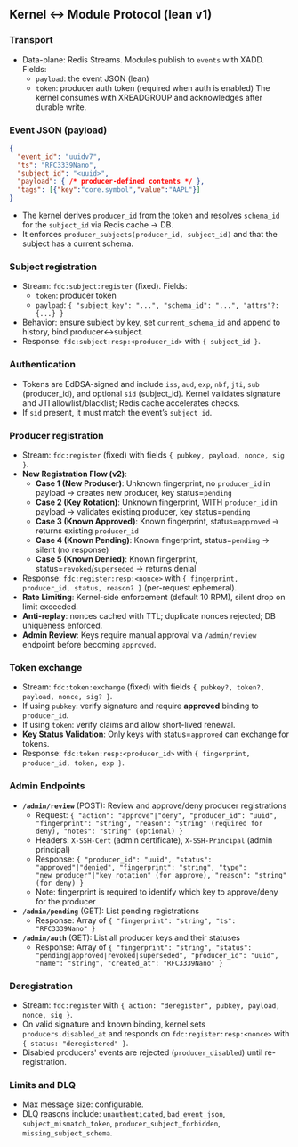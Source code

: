 ## Kernel ↔ Module Protocol (lean v1)

### Transport
- Data-plane: Redis Streams. Modules publish to `events` with XADD. Fields:
  - `payload`: the event JSON (lean)
  - `token`: producer auth token (required when auth is enabled)
  The kernel consumes with XREADGROUP and acknowledges after durable write.

### Event JSON (payload)
```json
{
  "event_id": "uuidv7",
  "ts": "RFC3339Nano",
  "subject_id": "<uuid>",
  "payload": { /* producer-defined contents */ },
  "tags": [{"key":"core.symbol","value":"AAPL"}]
}
```
- The kernel derives `producer_id` from the token and resolves `schema_id` for the `subject_id` via Redis cache → DB.
- It enforces `producer_subjects(producer_id, subject_id)` and that the subject has a current schema.

### Subject registration
- Stream: `fdc:subject:register` (fixed). Fields:
  - `token`: producer token
  - `payload`: `{ "subject_key": "...", "schema_id": "...", "attrs"?: {...} }`
- Behavior: ensure subject by key, set `current_schema_id` and append to history, bind producer↔subject.
- Response: `fdc:subject:resp:<producer_id>` with `{ subject_id }`.

### Authentication
- Tokens are EdDSA-signed and include `iss`, `aud`, `exp`, `nbf`, `jti`, `sub` (producer_id), and optional `sid` (subject_id). Kernel validates signature and JTI allowlist/blacklist; Redis cache accelerates checks.
- If `sid` present, it must match the event’s `subject_id`.

### Producer registration
- Stream: `fdc:register` (fixed) with fields `{ pubkey, payload, nonce, sig }`.
- **New Registration Flow (v2)**:
  - **Case 1 (New Producer)**: Unknown fingerprint, no `producer_id` in payload → creates new producer, key status=`pending`
  - **Case 2 (Key Rotation)**: Unknown fingerprint, WITH `producer_id` in payload → validates existing producer, key status=`pending`
  - **Case 3 (Known Approved)**: Known fingerprint, status=`approved` → returns existing `producer_id`
  - **Case 4 (Known Pending)**: Known fingerprint, status=`pending` → silent (no response)
  - **Case 5 (Known Denied)**: Known fingerprint, status=`revoked`/`superseded` → returns denial
- Response: `fdc:register:resp:<nonce>` with `{ fingerprint, producer_id, status, reason? }` (per-request ephemeral).
- **Rate Limiting**: Kernel-side enforcement (default 10 RPM), silent drop on limit exceeded.
- **Anti-replay**: nonces cached with TTL; duplicate nonces rejected; DB uniqueness enforced.
- **Admin Review**: Keys require manual approval via `/admin/review` endpoint before becoming `approved`.

### Token exchange
- Stream: `fdc:token:exchange` (fixed) with fields `{ pubkey?, token?, payload, nonce, sig? }`.
- If using `pubkey`: verify signature and require **approved** binding to `producer_id`.
- If using `token`: verify claims and allow short-lived renewal.
- **Key Status Validation**: Only keys with status=`approved` can exchange for tokens.
- Response: `fdc:token:resp:<producer_id>` with `{ fingerprint, producer_id, token, exp }`.

### Admin Endpoints
- **`/admin/review`** (POST): Review and approve/deny producer registrations
  - Request: `{ "action": "approve"|"deny", "producer_id": "uuid", "fingerprint": "string", "reason": "string" (required for deny), "notes": "string" (optional) }`
  - Headers: `X-SSH-Cert` (admin certificate), `X-SSH-Principal` (admin principal)
  - Response: `{ "producer_id": "uuid", "status": "approved"|"denied", "fingerprint": "string", "type": "new_producer"|"key_rotation" (for approve), "reason": "string" (for deny) }`
  - Note: fingerprint is required to identify which key to approve/deny for the producer
- **`/admin/pending`** (GET): List pending registrations
  - Response: Array of `{ "fingerprint": "string", "ts": "RFC3339Nano" }`
- **`/admin/auth`** (GET): List all producer keys and their statuses
  - Response: Array of `{ "fingerprint": "string", "status": "pending|approved|revoked|superseded", "producer_id": "uuid", "name": "string", "created_at": "RFC3339Nano" }`

### Deregistration
- Stream: `fdc:register` with `{ action: "deregister", pubkey, payload, nonce, sig }`.
- On valid signature and known binding, kernel sets `producers.disabled_at` and responds on `fdc:register:resp:<nonce>` with `{ status: "deregistered" }`.
- Disabled producers' events are rejected (`producer_disabled`) until re-registration.

### Limits and DLQ
- Max message size: configurable.
- DLQ reasons include: `unauthenticated`, `bad_event_json`, `subject_mismatch_token`, `producer_subject_forbidden`, `missing_subject_schema`.

